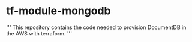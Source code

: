 # tf-module-mongodb

'''
This repository contains the code needed to provision DocumentDB in the AWS with terraform.
'''